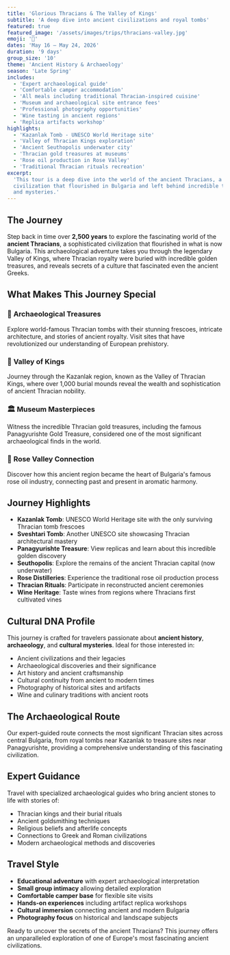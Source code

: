 ```yaml
---
title: 'Glorious Thracians & The Valley of Kings'
subtitle: 'A deep dive into ancient civilizations and royal tombs'
featured: true
featured_image: '/assets/images/trips/thracians-valley.jpg'
emoji: '🏺'
dates: 'May 16 – May 24, 2026'
duration: '9 days'
group_size: '10'
theme: 'Ancient History & Archaeology'
season: 'Late Spring'
includes:
  - 'Expert archaeological guide'
  - 'Comfortable camper accommodation'
  - 'All meals including traditional Thracian-inspired cuisine'
  - 'Museum and archaeological site entrance fees'
  - 'Professional photography opportunities'
  - 'Wine tasting in ancient regions'
  - 'Replica artifacts workshop'
highlights:
  - 'Kazanlak Tomb - UNESCO World Heritage site'
  - 'Valley of Thracian Kings exploration'
  - 'Ancient Seuthopolis underwater city'
  - 'Thracian gold treasures at museums'
  - 'Rose oil production in Rose Valley'
  - 'Traditional Thracian rituals recreation'
excerpt:
  'This tour is a deep dive into the world of the ancient Thracians, a
  civilization that flourished in Bulgaria and left behind incredible treasures
  and mysteries.'
---
```


## The Journey

Step back in time over **2,500 years** to explore the fascinating world of the
**ancient Thracians**, a sophisticated civilization that flourished in what is
now Bulgaria. This archaeological adventure takes you through the legendary
Valley of Kings, where Thracian royalty were buried with incredible golden
treasures, and reveals secrets of a culture that fascinated even the ancient
Greeks.

## What Makes This Journey Special

### 🏺 **Archaeological Treasures**

Explore world-famous Thracian tombs with their stunning frescoes, intricate
architecture, and stories of ancient royalty. Visit sites that have
revolutionized our understanding of European prehistory.

### 👑 **Valley of Kings**

Journey through the Kazanlak region, known as the Valley of Thracian Kings,
where over 1,000 burial mounds reveal the wealth and sophistication of ancient
Thracian nobility.

### 🏛️ **Museum Masterpieces**

Witness the incredible Thracian gold treasures, including the famous
Panagyurishte Gold Treasure, considered one of the most significant
archaeological finds in the world.

### 🌹 **Rose Valley Connection**

Discover how this ancient region became the heart of Bulgaria's famous rose oil
industry, connecting past and present in aromatic harmony.

## Journey Highlights

- **Kazanlak Tomb**: UNESCO World Heritage site with the only surviving Thracian
  tomb frescoes
- **Sveshtari Tomb**: Another UNESCO site showcasing Thracian architectural
  mastery
- **Panagyurishte Treasure**: View replicas and learn about this incredible
  golden discovery
- **Seuthopolis**: Explore the remains of the ancient Thracian capital (now
  underwater)
- **Rose Distilleries**: Experience the traditional rose oil production process
- **Thracian Rituals**: Participate in reconstructed ancient ceremonies
- **Wine Heritage**: Taste wines from regions where Thracians first cultivated
  vines

## Cultural DNA Profile

This journey is crafted for travelers passionate about **ancient history**,
**archaeology**, and **cultural mysteries**. Ideal for those interested in:

- Ancient civilizations and their legacies
- Archaeological discoveries and their significance
- Art history and ancient craftsmanship
- Cultural continuity from ancient to modern times
- Photography of historical sites and artifacts
- Wine and culinary traditions with ancient roots

## The Archaeological Route

Our expert-guided route connects the most significant Thracian sites across
central Bulgaria, from royal tombs near Kazanlak to treasure sites near
Panagyurishte, providing a comprehensive understanding of this fascinating
civilization.

## Expert Guidance

Travel with specialized archaeological guides who bring ancient stones to life
with stories of:

- Thracian kings and their burial rituals
- Ancient goldsmithing techniques
- Religious beliefs and afterlife concepts
- Connections to Greek and Roman civilizations
- Modern archaeological methods and discoveries

## Travel Style

- **Educational adventure** with expert archaeological interpretation
- **Small group intimacy** allowing detailed exploration
- **Comfortable camper base** for flexible site visits
- **Hands-on experiences** including artifact replica workshops
- **Cultural immersion** connecting ancient and modern Bulgaria
- **Photography focus** on historical and landscape subjects

Ready to uncover the secrets of the ancient Thracians? This journey offers an
unparalleled exploration of one of Europe's most fascinating ancient
civilizations.
